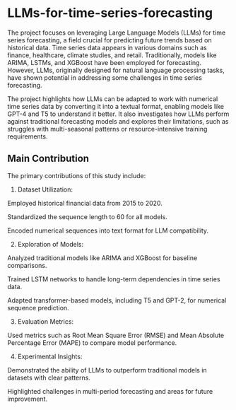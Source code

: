 # LLMs-for-time-series-forecasting

The project focuses on leveraging Large Language Models (LLMs) for time series
forecasting, a field crucial for predicting future trends based on historical data. Time series data
appears in various domains such as finance, healthcare, climate studies, and retail. Traditionally,
models like ARIMA, LSTMs, and XGBoost have been employed for forecasting. However,
LLMs, originally designed for natural language processing tasks, have shown potential in
addressing some challenges in time series forecasting.

The project highlights how LLMs can be adapted to work with numerical time series data by
converting it into a textual format, enabling models like GPT-4 and T5 to understand it better. It
also investigates how LLMs perform against traditional forecasting models and explores their
limitations, such as struggles with multi-seasonal patterns or resource-intensive training
requirements.

## Main Contribution

The primary contributions of this study include:

1. Dataset Utilization:

Employed historical financial data from 2015 to 2020.

Standardized the sequence length to 60 for all models.

Encoded numerical sequences into text format for LLM compatibility.


2. Exploration of Models:

Analyzed traditional models like ARIMA and XGBoost for baseline comparisons.

Trained LSTM networks to handle long-term dependencies in time series data.

Adapted transformer-based models, including T5 and GPT-2, for numerical sequence prediction.

3. Evaluation Metrics:

Used metrics such as Root Mean Square Error (RMSE) and Mean Absolute Percentage Error (MAPE) to compare model performance.

4. Experimental Insights:

Demonstrated the ability of LLMs to outperform traditional models in datasets with clear patterns.

Highlighted challenges in multi-period forecasting and areas for future improvement.

